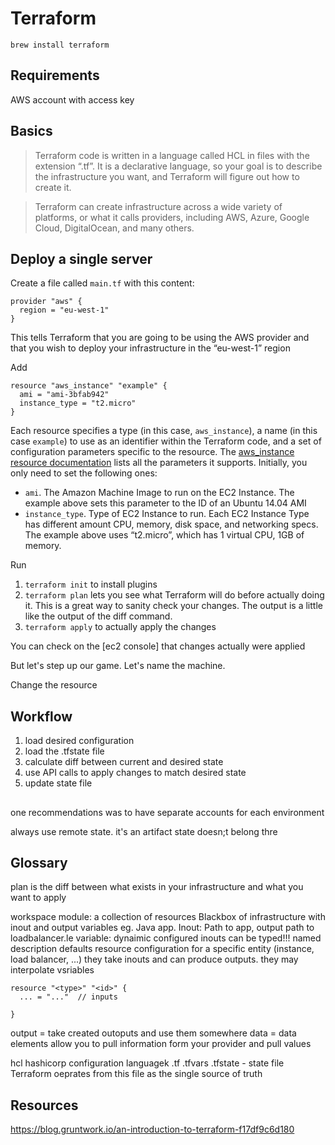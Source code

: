 # Terraform

```
brew install terraform
```

## Requirements

AWS account with access key

## Basics

> Terraform code is written in a language called HCL in files with the extension “.tf”. It is a declarative language, so your goal is to describe the infrastructure you want, and Terraform will figure out how to create it.

> Terraform can create infrastructure across a wide variety of platforms, or what it calls providers, including AWS, Azure, Google Cloud, DigitalOcean, and many others.

## Deploy a single server

Create a file called `main.tf` with this content:

```
provider "aws" {
  region = "eu-west-1"
}
```

This tells Terraform that you are going to be using the AWS provider and that you wish to deploy your infrastructure in the “eu-west-1” region

Add

```
resource "aws_instance" "example" {
  ami = "ami-3bfab942"
  instance_type = "t2.micro"
}
```

Each resource specifies a type (in this case, `aws_instance`), a name (in this case `example`) to use as an identifier within the Terraform code, and a set of configuration parameters specific to the resource. The [aws_instance resource documentation](https://www.terraform.io/docs/providers/aws/r/instance.html) lists all the parameters it supports. Initially, you only need to set the following ones:

* `ami`. The Amazon Machine Image to run on the EC2 Instance. The example above sets this parameter to the ID of an Ubuntu 14.04 AMI
* `instance_type`. Type of EC2 Instance to run. Each EC2 Instance Type has different amount CPU, memory, disk space, and networking specs. The example above uses “t2.micro”, which has 1 virtual CPU, 1GB of memory.

Run

1. `terraform init` to install plugins
2. `terraform plan` lets you see what Terraform will do before actually doing it. This is a great way to sanity check your changes. The output is a little like the output of the diff command.
3. `terraform apply` to actually apply the changes

You can check on the [ec2 console] that changes actually were applied

But let's step up our game. Let's name the machine.

Change the resource


## Workflow

1. load desired configuration
2. load the .tfstate file
3. calculate diff between current and desired state
4. use API calls to apply changes to match desired state
5. update state file

##

one recommendations was to have separate accounts for each environment

always use remote state. it's an artifact state doesn;t belong thre

## Glossary

plan is the diff between what exists in your infrastructure and what you want to apply

workspace
module:
a collection of resources
Blackbox of infrastructure with inout and output variables eg. Java app. Inout: Path to app, output path to loadbalancer.le
variable: dynaimic configured inouts
  can be typed!!!
  named
  description
  defaults
resource configuration for a specific entity (instance, load balancer, ...)
  they take inouts and can produce outputs. they may interpolate vsriables

  ```
  resource "<type>" "<id>" {
    ... = "..."  // inputs

  }
  ```
output = take created outoputs and use them somewhere
data =
data elements allow you to pull information form your provider and pull
values

hcl hashicorp configuration  languagek
.tf
.tfvars
.tfstate -
  state file Terraform oeprates from this file as the single source of truth

## Resources

https://blog.gruntwork.io/an-introduction-to-terraform-f17df9c6d180
